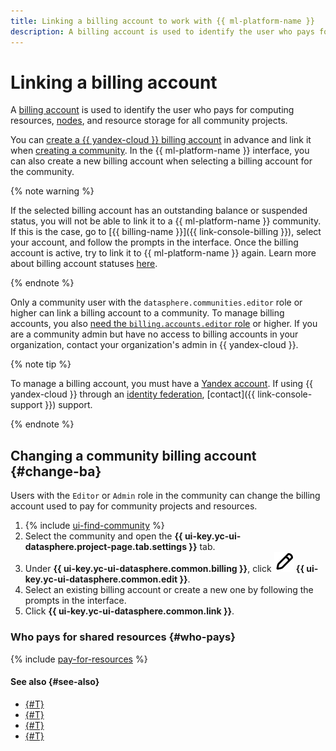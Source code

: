 ```yaml
---
title: Linking a billing account to work with {{ ml-platform-name }}
description: A billing account is used to identify the user who pays for computing resources, nodes, and resource storage for all community projects.
---
```


# Linking a billing account

A [billing account](../../../billing/concepts/billing-account.md) is used to identify the user who pays for computing resources, [nodes](../../concepts/deploy/index.md#node), and resource storage for all community projects.

You can [create a {{ yandex-cloud }} billing account](../../../billing/operations/create-new-account.md) in advance and link it when [creating a community](./create.md). In the {{ ml-platform-name }} interface, you can also create a new billing account when selecting a billing account for the community.

{% note warning %}

If the selected billing account has an outstanding balance or suspended status, you will not be able to link it to a {{ ml-platform-name }} community. If this is the case, go to [{{ billing-name }}]({{ link-console-billing }}), select your account, and follow the prompts in the interface. Once the billing account is active, try to link it to {{ ml-platform-name }} again. Learn more about billing account statuses [here](../../../billing/concepts/billing-account-statuses.md).

{% endnote %}

Only a community user with the `datasphere.communities.editor` role or higher can link a billing account to a community. To manage billing accounts, you also [need the `billing.accounts.editor` role](../../../billing/security/) or higher. If you are a community admin but have no access to billing accounts in your organization, contact your organization's admin in {{ yandex-cloud }}.

{% note tip %}

To manage a billing account, you must have a [Yandex account](../../../iam/concepts/users/accounts.md#passport). If using {{ yandex-cloud }} through an [identity federation](../../../organization/concepts/add-federation.md), [contact]({{ link-console-support }}) support.

{% endnote %}

## Changing a community billing account {#change-ba}

Users with the `Editor` or `Admin` role in the community can change the billing account used to pay for community projects and resources.

1. {% include [ui-find-community](../../../_includes/datasphere/ui-find-community.md) %}
1. Select the community and open the **{{ ui-key.yc-ui-datasphere.project-page.tab.settings }}** tab.
1. Under **{{ ui-key.yc-ui-datasphere.common.billing }}**, click **![pencil](../../../_assets/console-icons/pencil.svg) {{ ui-key.yc-ui-datasphere.common.edit }}**.
1. Select an existing billing account or create a new one by following the prompts in the interface.
1. Click **{{ ui-key.yc-ui-datasphere.common.link }}**.

### Who pays for shared resources {#who-pays}

{% include [pay-for-resources](../../../_includes/datasphere/pay-for-resources.md) %}

#### See also {#see-also}

* [{#T}](../../pricing.md)
* [{#T}](../../concepts/community.md)
* [{#T}](../../../billing/concepts/billing-account.md)
* [{#T}](../../../billing/concepts/billing-account-statuses.md)
